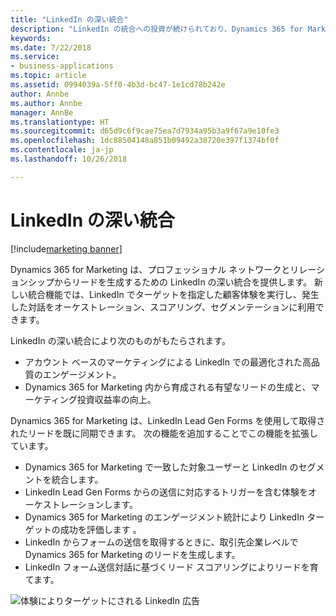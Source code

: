 ```yaml
---
title: "LinkedIn の深い統合"
description: "LinkedIn の統合への投資が続けられており、Dynamics 365 for Marketing はプロフェッショナル ネットワークと LinkedIn でのリレーションシップからリードを生成するための緊密な統合を提供します。"
keywords: 
ms.date: 7/22/2018
ms.service:
- business-applications
ms.topic: article
ms.assetid: 0994039a-5ff0-4b3d-bc47-1e1cd78b242e
author: Annbe
ms.author: Annbe
manager: AnnBe
ms.translationtype: HT
ms.sourcegitcommit: d65d9c6f9cae75ea7d7934a95b3a9f67a9e10fe3
ms.openlocfilehash: 1dc88504148a851b09492a38720e397f1374bf0f
ms.contentlocale: ja-jp
ms.lasthandoff: 10/26/2018

---
```


# <a name="deep-linkedin-integration"></a>LinkedIn の深い統合

[!include[marketing banner](../../includes/marketing.md)]



Dynamics 365 for Marketing は、プロフェッショナル ネットワークとリレーションシップからリードを生成するための LinkedIn の深い統合を提供します。 新しい統合機能では、LinkedIn でターゲットを指定した顧客体験を実行し、発生した対話をオーケストレーション、スコアリング、セグメンテーションに利用できます。

LinkedIn の深い統合により次のものがもたらされます。

- アカウント ベースのマーケティングによる LinkedIn での最適化された高品質のエンゲージメント。
- Dynamics 365 for Marketing 内から育成される有望なリードの生成と、マーケティング投資収益率の向上。
 
Dynamics 365 for Marketing は、LinkedIn Lead Gen Forms を使用して取得されたリードを既に同期できます。 次の機能を追加することでこの機能を拡張しています。

- Dynamics 365 for Marketing で一致した対象ユーザーと LinkedIn のセグメントを統合します。
- LinkedIn Lead Gen Forms からの送信に対応するトリガーを含む体験をオーケストレーションします。
- Dynamics 365 for Marketing のエンゲージメント統計により LinkedIn ターゲットの成功を評価します 。
- LinkedIn からフォームの送信を取得するときに、取引先企業レベルで Dynamics 365 for Marketing のリードを生成します。
- LinkedIn フォーム送信対話に基づくリード スコアリングによりリードを育てます。

![体験によりターゲットにされる LinkedIn 広告](media/LinkedIn%20Matched%20Audiences.PNG "体験によりターゲットにされる LinkedIn 広告")


<!--
### Who uses this feature
Marketers and marketing managers
### Setup required
Administrators can easily set up and configure the feature in the app settings.
-->

